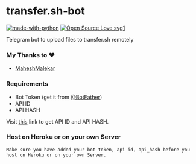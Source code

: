 # transfer.sh-bot
[![made-with-python](https://img.shields.io/badge/Made%20with-Python-1f425f.svg)](https://www.python.org/) [![Open Source Love svg1](https://badges.frapsoft.com/os/v1/open-source.svg?v=103)](https://github.com/ellerbrock/open-source-badges/)

Telegram bot to upload files to transfer.sh remotely

### My Thanks to :heart: 
  - [MaheshMalekar](https://t.me/MaheshMalekar)
    
### Requirements
 - Bot Token (get it from [@BotFather](https://t.me/BotFather))
 - API ID
 - API HASH 
 
Visit [this](https://my.telegram.org/) link to get API ID and API HASH.

### Host on Heroku or on your own Server

 `Make sure you have added your bot token, api id, api_hash before you host on Heroku or on your own Server.`
